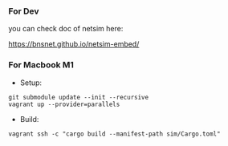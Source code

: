 ### For Dev
you can check doc of netsim here:

https://bnsnet.github.io/netsim-embed/

### For Macbook M1

* Setup:

```
git submodule update --init --recursive
vagrant up --provider=parallels
```

* Build:
```
vagrant ssh -c "cargo build --manifest-path sim/Cargo.toml"
```
